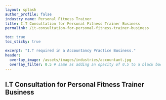 ```yaml
---
layout: splash 
author_profile: false 
industry_name: Personal Fitness Trainer
title: I.T Consultation for Personal Fitness Trainer Business
permalink: /it-consultation-for-personal-fitness-trainer-business

toc: true
toc_sticky: true

excerpt: "I.T required in a Accountancy Practice Business."
header:
  overlay_image: /assets/images/industries/accountant.jpg
  overlay_filter: 0.5 # same as adding an opacity of 0.5 to a black background
---
```


## I.T Consultation for Personal Fitness Trainer Business
